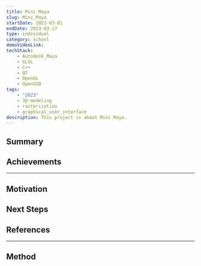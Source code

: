 ```yaml
---
title: Mini Maya
slug: Mini_Maya
startDate: 2023-03-01
endDate: 2023-03-17
type: individual
category: school
demoVideoLink:
techStack:
    - Autodesk_Maya
    - GLSL
    - C++
    - QT
    - OpenGL
    - OpenUSD
tags:
    - "2023"
    - 3D-modeling
    - rasterization
    - graphical_user_interface
description: This project is about Mini Maya.
---
```


## Summary

## Achievements

---

## Motivation

## Next Steps

## References

---

## Method
